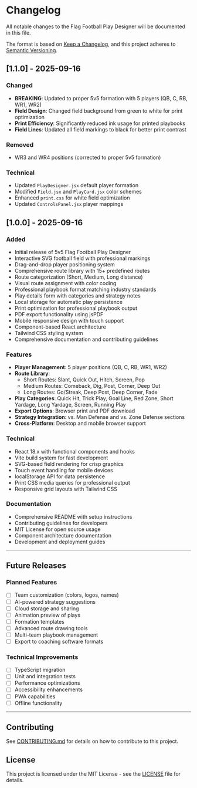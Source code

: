 # Changelog

All notable changes to the Flag Football Play Designer will be documented in this file.

The format is based on [Keep a Changelog](https://keepachangelog.com/en/1.0.0/),
and this project adheres to [Semantic Versioning](https://semver.org/spec/v2.0.0.html).

## [1.1.0] - 2025-09-16

### Changed
- **BREAKING**: Updated to proper 5v5 formation with 5 players (QB, C, RB, WR1, WR2)
- **Field Design**: Changed field background from green to white for print optimization
- **Print Efficiency**: Significantly reduced ink usage for printed playbooks
- **Field Lines**: Updated all field markings to black for better print contrast

### Removed
- WR3 and WR4 positions (corrected to proper 5v5 formation)

### Technical
- Updated `PlayDesigner.jsx` default player formation
- Modified `Field.jsx` and `PlayCard.jsx` color schemes
- Enhanced `print.css` for white field optimization
- Updated `ControlsPanel.jsx` player mappings

## [1.0.0] - 2025-09-16

### Added
- Initial release of 5v5 Flag Football Play Designer
- Interactive SVG football field with professional markings
- Drag-and-drop player positioning system
- Comprehensive route library with 15+ predefined routes
- Route categorization (Short, Medium, Long distance)
- Visual route assignment with color coding
- Professional playbook format matching industry standards
- Play details form with categories and strategy notes
- Local storage for automatic play persistence
- Print optimization for professional playbook output
- PDF export functionality using jsPDF
- Mobile responsive design with touch support
- Component-based React architecture
- Tailwind CSS styling system
- Comprehensive documentation and contributing guidelines

### Features
- **Player Management**: 5 player positions (QB, C, RB, WR1, WR2)
- **Route Library**: 
  - Short Routes: Slant, Quick Out, Hitch, Screen, Pop
  - Medium Routes: Comeback, Dig, Post, Corner, Deep Out
  - Long Routes: Go/Streak, Deep Post, Deep Corner, Fade
- **Play Categories**: Quick Hit, Trick Play, Goal Line, Red Zone, Short Yardage, Long Yardage, Screen, Running Play
- **Export Options**: Browser print and PDF download
- **Strategy Integration**: vs. Man Defense and vs. Zone Defense sections
- **Cross-Platform**: Desktop and mobile browser support

### Technical
- React 18.x with functional components and hooks
- Vite build system for fast development
- SVG-based field rendering for crisp graphics
- Touch event handling for mobile devices
- localStorage API for data persistence
- Print CSS media queries for professional output
- Responsive grid layouts with Tailwind CSS

### Documentation
- Comprehensive README with setup instructions
- Contributing guidelines for developers
- MIT License for open source usage
- Component architecture documentation
- Development and deployment guides

---

## Future Releases

### Planned Features
- [ ] Team customization (colors, logos, names)
- [ ] AI-powered strategy suggestions
- [ ] Cloud storage and sharing
- [ ] Animation preview of plays
- [ ] Formation templates
- [ ] Advanced route drawing tools
- [ ] Multi-team playbook management
- [ ] Export to coaching software formats

### Technical Improvements
- [ ] TypeScript migration
- [ ] Unit and integration tests
- [ ] Performance optimizations
- [ ] Accessibility enhancements
- [ ] PWA capabilities
- [ ] Offline functionality

---

## Contributing

See [CONTRIBUTING.md](CONTRIBUTING.md) for details on how to contribute to this project.

## License

This project is licensed under the MIT License - see the [LICENSE](LICENSE) file for details.

